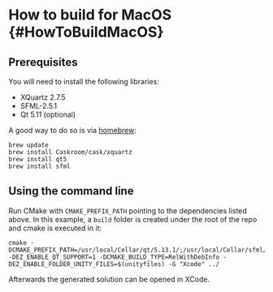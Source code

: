 How to build for MacOS {#HowToBuildMacOS}
================

Prerequisites
-------------

You will need to install the following libraries:
  * XQuartz 2.7.5
  * SFML-2.5.1
  * Qt 5.11 (optional)

A good way to do so is via [homebrew](https://brew.sh/):
```
brew update
brew install Caskroom/cask/xquartz
brew install qt5
brew install sfml
```

Using the command line
----------------
Run CMake with `CMAKE_PREFIX_PATH` pointing to the dependencies listed above. In this example, a `build` folder is created under the root of the repo and cmake is executed in it:
```
cmake -DCMAKE_PREFIX_PATH=/usr/local/Cellar/qt/5.13.1/;/usr/local/Cellar/sfml/2.5.1/ -DEZ_ENABLE_QT_SUPPORT=1 -DCMAKE_BUILD_TYPE=RelWithDebInfo -DEZ_ENABLE_FOLDER_UNITY_FILES=$(unityfiles) -G "Xcode" ../
```
Afterwards the generated solution can be opened in XCode.